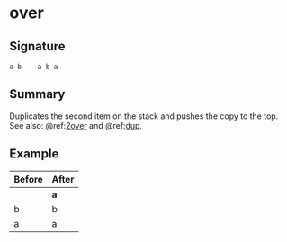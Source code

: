 
# over

## Signature

`a b -- a b a`

## Summary

Duplicates the second item on the stack and pushes the copy to the top. See also:
@ref:[2over](2over.md) and @ref:[dup](dup.md).

## Example

| **Before** | **After** |
|------------|-----------|
|            | **a**     |
| b          | b         |
| a          | a         |

